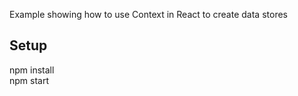 Example showing how to use Context in React to create data stores <br/>

## Setup 

npm install <br/>
npm start
